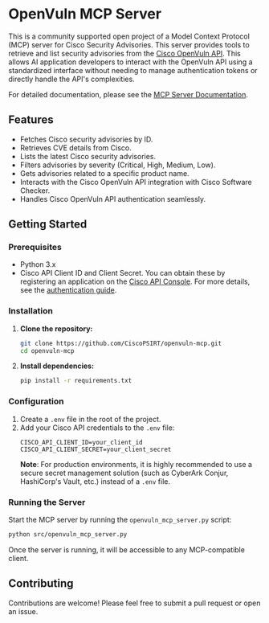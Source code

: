 # OpenVuln MCP Server

This is a community supported open project of a Model Context Protocol (MCP) server for Cisco Security Advisories. This server provides tools to retrieve and list security advisories from the [Cisco OpenVuln API](https://developer.cisco.com/docs/psirt/). This allows AI application developers to interact with the OpenVuln API using a standardized interface without needing to manage authentication tokens or directly handle the API's complexities.

For detailed documentation, please see the [MCP Server Documentation](./docs/mcp-server-documentation.md).

## Features

- Fetches Cisco security advisories by ID.
- Retrieves CVE details from Cisco.
- Lists the latest Cisco security advisories.
- Filters advisories by severity (Critical, High, Medium, Low).
- Gets advisories related to a specific product name.
- Interacts with the Cisco OpenVuln API integration with Cisco Software Checker. 
- Handles Cisco OpenVuln API authentication seamlessly.

## Getting Started

### Prerequisites

- Python 3.x
- Cisco API Client ID and Client Secret. You can obtain these by registering an application on the [Cisco API Console](https://developer.cisco.com/). For more details, see the [authentication guide](https://developer.cisco.com/docs/psirt/authentication/).

### Installation

1.  **Clone the repository:**
    ```bash
    git clone https://github.com/CiscoPSIRT/openvuln-mcp.git
    cd openvuln-mcp
    ```

2.  **Install dependencies:**
    ```bash
    pip install -r requirements.txt
    ```

### Configuration

1.  Create a `.env` file in the root of the project.
2.  Add your Cisco API credentials to the `.env` file:
    ```
    CISCO_API_CLIENT_ID=your_client_id
    CISCO_API_CLIENT_SECRET=your_client_secret
    ```
    **Note**: For production environments, it is highly recommended to use a secure secret management solution (such as CyberArk Conjur, HashiCorp's Vault, etc.) instead of a `.env` file.

### Running the Server

Start the MCP server by running the `openvuln_mcp_server.py` script:

```bash
python src/openvuln_mcp_server.py
```

Once the server is running, it will be accessible to any MCP-compatible client.

## Contributing

Contributions are welcome! Please feel free to submit a pull request or open an issue.

